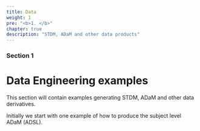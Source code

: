 ```yaml
---
title: Data
weight: 1
pre: "<b>1. </b>"
chapter: true
description: "STDM, ADaM and other data products"
---
```


### Section 1

# Data Engineering examples

This section will contain examples generating STDM, ADaM and other data derivatives.

Initially we start with one example of how to produce the subject level ADaM (ADSL).
